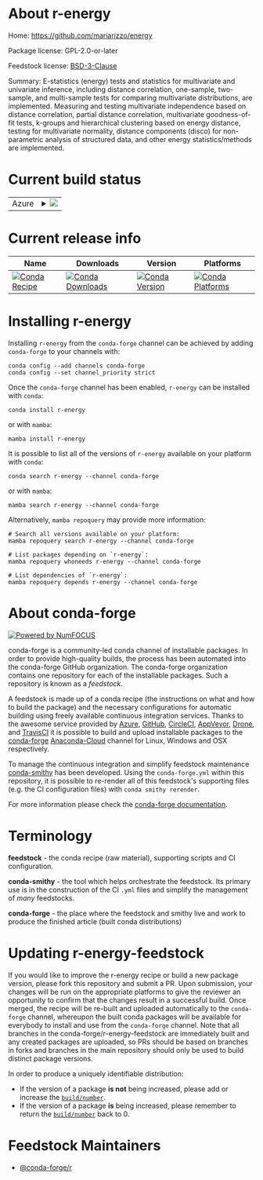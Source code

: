 About r-energy
==============

Home: https://github.com/mariarizzo/energy

Package license: GPL-2.0-or-later

Feedstock license: [BSD-3-Clause](https://github.com/conda-forge/r-energy-feedstock/blob/main/LICENSE.txt)

Summary: E-statistics (energy) tests and statistics for multivariate and univariate inference, including distance correlation, one-sample, two-sample, and multi-sample tests for comparing multivariate distributions, are implemented. Measuring and testing multivariate independence based on distance correlation, partial distance correlation, multivariate goodness-of-fit tests, k-groups and hierarchical clustering based on energy  distance, testing for multivariate normality, distance components (disco) for non-parametric  analysis of structured data, and other energy statistics/methods are implemented.

Current build status
====================


<table>
    
  <tr>
    <td>Azure</td>
    <td>
      <details>
        <summary>
          <a href="https://dev.azure.com/conda-forge/feedstock-builds/_build/latest?definitionId=1109&branchName=main">
            <img src="https://dev.azure.com/conda-forge/feedstock-builds/_apis/build/status/r-energy-feedstock?branchName=main">
          </a>
        </summary>
        <table>
          <thead><tr><th>Variant</th><th>Status</th></tr></thead>
          <tbody><tr>
              <td>linux_64_r_base4.1</td>
              <td>
                <a href="https://dev.azure.com/conda-forge/feedstock-builds/_build/latest?definitionId=1109&branchName=main">
                  <img src="https://dev.azure.com/conda-forge/feedstock-builds/_apis/build/status/r-energy-feedstock?branchName=main&jobName=linux&configuration=linux%20linux_64_r_base4.1" alt="variant">
                </a>
              </td>
            </tr><tr>
              <td>linux_64_r_base4.2</td>
              <td>
                <a href="https://dev.azure.com/conda-forge/feedstock-builds/_build/latest?definitionId=1109&branchName=main">
                  <img src="https://dev.azure.com/conda-forge/feedstock-builds/_apis/build/status/r-energy-feedstock?branchName=main&jobName=linux&configuration=linux%20linux_64_r_base4.2" alt="variant">
                </a>
              </td>
            </tr><tr>
              <td>osx_64_r_base4.1</td>
              <td>
                <a href="https://dev.azure.com/conda-forge/feedstock-builds/_build/latest?definitionId=1109&branchName=main">
                  <img src="https://dev.azure.com/conda-forge/feedstock-builds/_apis/build/status/r-energy-feedstock?branchName=main&jobName=osx&configuration=osx%20osx_64_r_base4.1" alt="variant">
                </a>
              </td>
            </tr><tr>
              <td>osx_64_r_base4.2</td>
              <td>
                <a href="https://dev.azure.com/conda-forge/feedstock-builds/_build/latest?definitionId=1109&branchName=main">
                  <img src="https://dev.azure.com/conda-forge/feedstock-builds/_apis/build/status/r-energy-feedstock?branchName=main&jobName=osx&configuration=osx%20osx_64_r_base4.2" alt="variant">
                </a>
              </td>
            </tr><tr>
              <td>win_64</td>
              <td>
                <a href="https://dev.azure.com/conda-forge/feedstock-builds/_build/latest?definitionId=1109&branchName=main">
                  <img src="https://dev.azure.com/conda-forge/feedstock-builds/_apis/build/status/r-energy-feedstock?branchName=main&jobName=win&configuration=win%20win_64_" alt="variant">
                </a>
              </td>
            </tr>
          </tbody>
        </table>
      </details>
    </td>
  </tr>
</table>

Current release info
====================

| Name | Downloads | Version | Platforms |
| --- | --- | --- | --- |
| [![Conda Recipe](https://img.shields.io/badge/recipe-r--energy-green.svg)](https://anaconda.org/conda-forge/r-energy) | [![Conda Downloads](https://img.shields.io/conda/dn/conda-forge/r-energy.svg)](https://anaconda.org/conda-forge/r-energy) | [![Conda Version](https://img.shields.io/conda/vn/conda-forge/r-energy.svg)](https://anaconda.org/conda-forge/r-energy) | [![Conda Platforms](https://img.shields.io/conda/pn/conda-forge/r-energy.svg)](https://anaconda.org/conda-forge/r-energy) |

Installing r-energy
===================

Installing `r-energy` from the `conda-forge` channel can be achieved by adding `conda-forge` to your channels with:

```
conda config --add channels conda-forge
conda config --set channel_priority strict
```

Once the `conda-forge` channel has been enabled, `r-energy` can be installed with `conda`:

```
conda install r-energy
```

or with `mamba`:

```
mamba install r-energy
```

It is possible to list all of the versions of `r-energy` available on your platform with `conda`:

```
conda search r-energy --channel conda-forge
```

or with `mamba`:

```
mamba search r-energy --channel conda-forge
```

Alternatively, `mamba repoquery` may provide more information:

```
# Search all versions available on your platform:
mamba repoquery search r-energy --channel conda-forge

# List packages depending on `r-energy`:
mamba repoquery whoneeds r-energy --channel conda-forge

# List dependencies of `r-energy`:
mamba repoquery depends r-energy --channel conda-forge
```


About conda-forge
=================

[![Powered by
NumFOCUS](https://img.shields.io/badge/powered%20by-NumFOCUS-orange.svg?style=flat&colorA=E1523D&colorB=007D8A)](https://numfocus.org)

conda-forge is a community-led conda channel of installable packages.
In order to provide high-quality builds, the process has been automated into the
conda-forge GitHub organization. The conda-forge organization contains one repository
for each of the installable packages. Such a repository is known as a *feedstock*.

A feedstock is made up of a conda recipe (the instructions on what and how to build
the package) and the necessary configurations for automatic building using freely
available continuous integration services. Thanks to the awesome service provided by
[Azure](https://azure.microsoft.com/en-us/services/devops/), [GitHub](https://github.com/),
[CircleCI](https://circleci.com/), [AppVeyor](https://www.appveyor.com/),
[Drone](https://cloud.drone.io/welcome), and [TravisCI](https://travis-ci.com/)
it is possible to build and upload installable packages to the
[conda-forge](https://anaconda.org/conda-forge) [Anaconda-Cloud](https://anaconda.org/)
channel for Linux, Windows and OSX respectively.

To manage the continuous integration and simplify feedstock maintenance
[conda-smithy](https://github.com/conda-forge/conda-smithy) has been developed.
Using the ``conda-forge.yml`` within this repository, it is possible to re-render all of
this feedstock's supporting files (e.g. the CI configuration files) with ``conda smithy rerender``.

For more information please check the [conda-forge documentation](https://conda-forge.org/docs/).

Terminology
===========

**feedstock** - the conda recipe (raw material), supporting scripts and CI configuration.

**conda-smithy** - the tool which helps orchestrate the feedstock.
                   Its primary use is in the construction of the CI ``.yml`` files
                   and simplify the management of *many* feedstocks.

**conda-forge** - the place where the feedstock and smithy live and work to
                  produce the finished article (built conda distributions)


Updating r-energy-feedstock
===========================

If you would like to improve the r-energy recipe or build a new
package version, please fork this repository and submit a PR. Upon submission,
your changes will be run on the appropriate platforms to give the reviewer an
opportunity to confirm that the changes result in a successful build. Once
merged, the recipe will be re-built and uploaded automatically to the
`conda-forge` channel, whereupon the built conda packages will be available for
everybody to install and use from the `conda-forge` channel.
Note that all branches in the conda-forge/r-energy-feedstock are
immediately built and any created packages are uploaded, so PRs should be based
on branches in forks and branches in the main repository should only be used to
build distinct package versions.

In order to produce a uniquely identifiable distribution:
 * If the version of a package **is not** being increased, please add or increase
   the [``build/number``](https://docs.conda.io/projects/conda-build/en/latest/resources/define-metadata.html#build-number-and-string).
 * If the version of a package **is** being increased, please remember to return
   the [``build/number``](https://docs.conda.io/projects/conda-build/en/latest/resources/define-metadata.html#build-number-and-string)
   back to 0.

Feedstock Maintainers
=====================

* [@conda-forge/r](https://github.com/conda-forge/r/)

